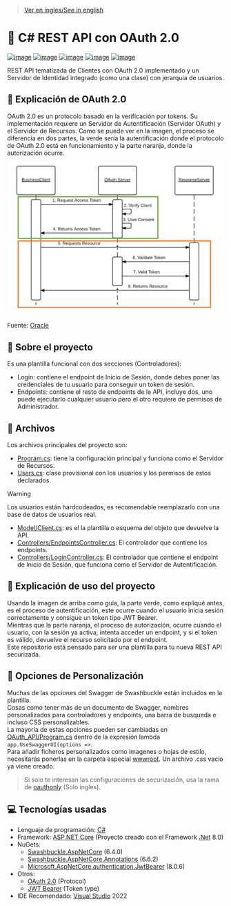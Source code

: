 > [Ver en ingles/See in english](https://github.com/LuisMiSanVe/OAuth_API/tree/main)
# 🔐 C# REST API con OAuth 2.0
[![image](https://img.shields.io/badge/C%23-239120?style=for-the-badge&logo=csharp&logoColor=white)](https://dotnet.microsoft.com/en-us/languages/csharp)
[![image](https://img.shields.io/badge/.NET-512BD4?style=for-the-badge&logo=dotnet&logoColor=white)](https://dotnet.microsoft.com/en-us/learn/dotnet/what-is-dotnet)
[![image](https://img.shields.io/badge/Swagger-85EA2D?style=for-the-badge&logo=Swagger&logoColor=white)](https://github.com/domaindrivendev/Swashbuckle.AspNetCore)
[![image](https://img.shields.io/badge/JWT-000000?style=for-the-badge&logo=JSON%20web%20tokens&logoColor=white)](https://jwt.io/introduction)
[![image](https://img.shields.io/badge/Visual_Studio-5C2D91?style=for-the-badge&logo=visual%20studio&logoColor=white)](https://visualstudio.microsoft.com/)

REST API tematizada de Clientes con OAuth 2.0 implementado y un Servidor de Identidad integrado (como una clase) con jerarquia de usuarios.
## 📝 Explicación de OAuth 2.0
OAuth 2.0 es un protocolo basado en la verificación por tokens. Su implementación requiere un Servidor de Autentificación (Servidor OAuth) y el Servidor de Recursos.
Como se puede ver en la imagen, el proceso se diferencia en dos partes, la verde sería la autentificación donde el protocolo de OAuth 2.0 está en funcionamiento y la parte naranja, donde la autorización ocurre.\
<img src="https://github.com/LuisMiSanVe/LuisMiSanVe/blob/main/Resources/OauthAPI/oauthprocess.png" width="500" alt="Explicación del proceso del protocolo OAuth 2.0">

Fuente: [Oracle](https://docs.oracle.com/cd/B31315_01/191000/BDI%20Implementation%20Guide/Output/oauth.htm)
## 📖 Sobre el proyecto
Es una plantilla funcional con dos secciones (Controladores):
- Login: contiene el endpoint de Inicio de Sesión, donde debes poner las credenciales de tu usuario para conseguir un token de sesión.
- Endpoints: contiene el resto de endpoints de la API, incluye dos, uno puede ejecutarlo cualquier usuario pero el otro requiere de permisos de Administrador.
## 📂 Archivos
Los archivos principales del proyecto son:
- [Program.cs](https://github.com/LuisMiSanVe/OAuth_API/blob/main/OAuth_API/Program.cs): tiene la configuración principal y funciona como el Servidor de Recursos.
- [Users.cs](https://github.com/LuisMiSanVe/OAuth_API/blob/main/OAuth_API/Users.cs): clase provisional con los usuarios y los permisos de estos declarados.
> [!WARNING]
> Los usuarios están hardcodeados, es recomendable reemplazarlo con una base de datos de usuarios real.
- [Model/Client.cs](https://github.com/LuisMiSanVe/OAuth_API/blob/main/OAuth_API/Model/Client.cs): es el la plantilla o esquema del objeto que devuelve la API.
- [Controllers/EndpointsController.cs](https://github.com/LuisMiSanVe/OAuth_API/blob/main/OAuth_API/Controllers/EndpointsController.cs): El controlador que contiene los endpoints.
- [Controllers/LoginController.cs](https://github.com/LuisMiSanVe/OAuth_API/blob/main/OAuth_API/Controllers/LoginController.cs): El controlador que contiene el endpoint de Inicio de Sesión, que funciona como el Servidor de Autentificación.
## 🚀 Explicación de uso del proyecto
Usando la imagen de arriba como guía, la parte verde, como expliqué antes, es el proceso de autentificación, este ocurre cuando el usuario inicia sesión correctamente y consigue un token tipo JWT Bearer.\
Mientras que la parte naranja, el proceso de autorización, ocurre cuando el usuario, con la sesión ya activa, intenta acceder un endpoint, y si el token es válido, devuelve el recurso solicitado por el endpoint.\
Este repositorio está pensado para ser una plantilla para tu nueva REST API securizada.

## 🎨 Opciones de Personalización
Muchas de las opciones del Swagger de Swashbuckle están incluidos en la plantilla.\
Cosas como tener más de un documento de Swagger, nombres personalizados para controladores y endpoints, una barra de busqueda e incluso CSS personalizables.\
La mayoría de estas opciones pueden ser cambiadas en [OAuth_API/Program.cs](https://github.com/LuisMiSanVe/OAuth_API/blob/main/OAuth_API/Program.cs) dentro de la expresión lambda `app.UseSwaggerUI(options =>`.<br> 
Para añadir ficheros personalizados como imagenes o hojas de estilo, necesitarás ponerlas en la carpeta especial [wwwroot](https://github.com/LuisMiSanVe/OAuth_API/tree/main/OAuth_API/wwwroot). Un archivo .css vacio ya viene creado.
> Si solo te interesan las configuraciones de securización, usa la rama de [oauthonly](https://github.com/LuisMiSanVe/OAuth_API/tree/oauthonly) (Solo ingles).
## 💻 Tecnologías usadas
- Lenguaje de programación: [C#](https://dotnet.microsoft.com/es-es/languages/csharp)
- Framework: [ASP.NET Core](https://dotnet.microsoft.com/es-es/apps/aspnet) (Proyecto creado con el Framework [.Net](https://dotnet.microsoft.com/es-es/learn/dotnet/what-is-dotnet) 8.0)
- NuGets:
  - [Swashbuckle.AspNetCore](https://github.com/domaindrivendev/Swashbuckle.AspNetCore) (6.4.0)
  - [Swashbuckle.AspNetCore.Annotations](https://github.com/domaindrivendev/Swashbuckle.AspNetCore?tab=readme-ov-file#swashbuckleaspnetcoreannotations) (6.6.2)
  - [Microsoft.AspNetCore.authentication.JwtBearer](https://www.nuget.org/packages/Microsoft.AspNetCore.Authentication.JwtBearer) (8.0.6)
- Otros:
  - [OAuth 2.0](https://oauth.net/2/) (Protocol)
  - [JWT Bearer](https://jwt.io/introduction) (Token type)
- IDE Recomendado: [Visual Studio](https://visualstudio.microsoft.com/) 2022
